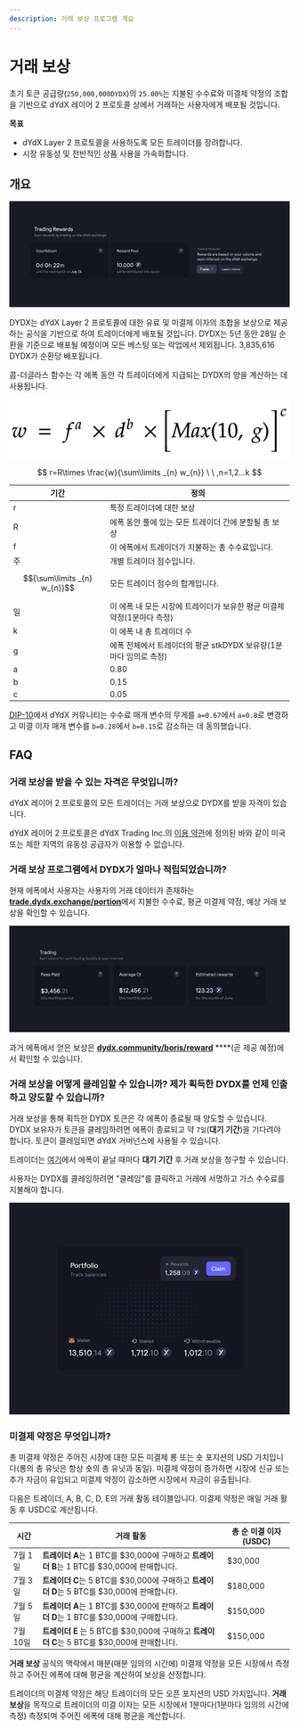 ```yaml
---
description: 거래 보상 프로그램 개요
---
```


# 거래 보상

초기 토큰 공급량(`250,000,000DYDX`)의 `25.00%`는 지불된 수수료와 미결제 약정의 조합을 기반으로 dYdX 레이어 2 프로토콜 상에서 거래하는 사용자에게 배포될 것입니다.

**목표**

* dYdX Layer 2 프로토콜을 사용하도록 모든 트레이더를 장려합니다.
* 시장 유동성 및 전반적인 상품 사용을 가속화합니다.

## **개요**

![dYdX Layer 2 프로토콜 거래로 보상 획득하기](<../.gitbook/assets/image (17).png>)

DYDX는 dYdX Layer 2 프로토콜에 대한 유료 및 미결제 이자의 조합을 보상으로 제공하는 공식을 기반으로 하여 트레이더에게 배포될 것입니다. DYDX는 5년 동안 28일 순환을 기준으로 배포될 예정이며 모든 베스팅 또는 락업에서 제외됩니다. 3,835,616 DYDX가 순환당 배포됩니다.

콥-더글라스 함수는 각 에폭 동안 각 트레이더에게 지급되는 DYDX의 양을 계산하는 데 사용됩니다.

![](../.gitbook/assets/math-20211221.png)

$$ r=R\times \frac{w}{\sum\limits _{n} w_{n}} \ \ ,n=1,2...k $$

| 기간 | 정의 |
| ---------------------------- | ------------------------------------------------------------------------------------------ |
| r | 특정 트레이더에 대한 보상 |
| R | 에폭 동안 풀에 있는 모든 트레이더 간에 분할될 총 보상 |
| f | 이 에폭에서 트레이더가 지불하는 총 수수료입니다. |
| 주 | 개별 트레이더 점수입니다. |
| $${\sum\limits _{n} w_{n}}$$ | 모든 트레이더 점수의 합계입니다. |
| 일 | 이 에폭 내 모든 시장에 트레이더가 보유한 평균 미결제 약정(1분마다 측정) |
| k | 이 에폭 내 총 트레이더 수 |
| g | 에폭 전체에서 트레이더의 평균 stkDYDX 보유량(1분마다 임의로 측정) |
| a | 0.80 |
| b | 0.15 |
| c | 0.05 |

[DIP-10](https://github.com/dydxfoundation/dip/blob/master/content/dips/DIP-10.md)에서 dYdX 커뮤니티는 수수료 매개 변수의 무게를 `a=0.67`에서 `a=0.8`로 변경하고 미결 이자 매개 변수를 `b=0.28`에서 `b=0.15`로 감소하는 데 동의했습니다.

## FAQ

### 거래 보상을 받을 수 있는 자격은 무엇입니까?

dYdX 레이어 2 프로토콜의 모든 트레이더는 거래 보상으로 DYDX를 받을 자격이 있습니다.

dYdX 레이어 2 프로토콜은 dYdX Trading Inc.의 [이용 약관](https://dydx.exchange/terms)에 정의된 바와 같이 미국 또는 제한 지역의 유동성 공급자가 이용할 수 없습니다.

### 거래 보상 프로그램에서 DYDX가 얼마나 적립되었습니까?

현재 에폭에서 사용자는 사용자의 거래 데이터가 존재하는 [**trade.dydx.exchange/portion**](https://trade.dydx.exchange/portfolio/rewards)에서 지불한 수수료, 평균 미결제 약정, 예상 거래 보상을 확인할 수 있습니다.

![현재 에폭에 대한 보상 정보](<../.gitbook/assets/image (18).png>)

과거 에폭에서 얻은 보상은 [**dydx.community/boris/reward**](https://dydx.community/history/rewards) ****(곧 제공 예정)에서 확인할 수 있습니다.

### 거래 보상을 어떻게 클레임할 수 있습니까? 제가 획득한 DYDX를 언제 인출하고 양도할 수 있습니까?

거래 보상을 통해 획득한 DYDX 토큰은 각 에폭이 종료될 때 양도할 수 있습니다. DYDX 보유자가 토큰을 클레임하려면 에폭이 종료되고 약 `7일`(**대기 기간**)을 기다려야 합니다. 토큰이 클레임되면 dYdX 거버넌스에 사용될 수 있습니다.

트레이더는 [여기](https://dydx.community/dashboard)에서 에폭이 끝날 때마다 **대기 기간** 후 거래 보상을 청구할 수 있습니다.

사용자는 DYDX를 클레임하려면 "클레임"를 클릭하고 거래에 서명하고 가스 수수료를 지불해야 합니다.

![보상 포트폴리오 개요](<../.gitbook/assets/image (20).png>)

### 미결제 약정은 무엇입니까?

총 미결제 약정은 주어진 시장에 대한 모든 미결제 롱 또는 숏 포지션의 USD 가치입니다(롱의 총 유닛은 항상 숏의 총 유닛과 동일). 미결제 약정이 증가하면 시장에 신규 또는 추가 자금이 유입되고 미결제 약정이 감소하면 시장에서 자금이 유출됩니다.

다음은 트레이더, A, B, C, D, E의 거래 활동 테이블입니다. 미결제 약정은 매일 거래 활동 후 USDC로 계산됩니다.

| 시간 | 거래 활동 | 총 순 미결 이자(USDC) |
| ------- | -------------------------------------------------------------------------- | ------------------------------ |
| 7월 1일 | **트레이더 A**는 1 BTC를 $30,000에 구매하고 **트레이더 B**는 1 BTC를 $30,000에 판매합니다. | $30,000 |
| 7월 3일 | **트레이더 C**는 5 BTC를 $30,000에 구매하고 **트레이더 D**는 5 BTC를 $30,000에 판매합니다. | $180,000 |
| 7월 5일 | **트레이더 A**는 1 BTC를 $30,000에 판매하고 **트레이더 D**는 1 BTC를 $30,000에 구매합니다. | $150,000 |
| 7월 10일 | **트레이더 E** 는 5 BTC를 $30,000에 구매하고 **트레이더 C**는 5 BTC를 $30,000에 판매합니다. | $150,000 |

**거래 보상** 공식의 맥락에서 매분(매분 임의의 시간에) 미결제 약정을 모든 시장에서 측정하고 주어진 에폭에 대해 평균을 계산하여 보상을 산정합니다.

트레이더의 미결제 약정은 해당 트레이더의 모든 오픈 포지션의 USD 가치입니다. **거래 보상**을 목적으로 트레이더의 미결 이자는 모든 시장에서 1분마다(1분마다 임의의 시간에 측정) 측정되며 주어진 에폭에 대해 평균을 계산합니다.
